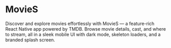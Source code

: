 # MovieS
Discover and explore movies effortlessly with MovieS — a feature-rich React Native app powered by TMDB. Browse movie details, cast, and where to stream, all in a sleek mobile UI with dark mode, skeleton loaders, and a branded splash screen.
